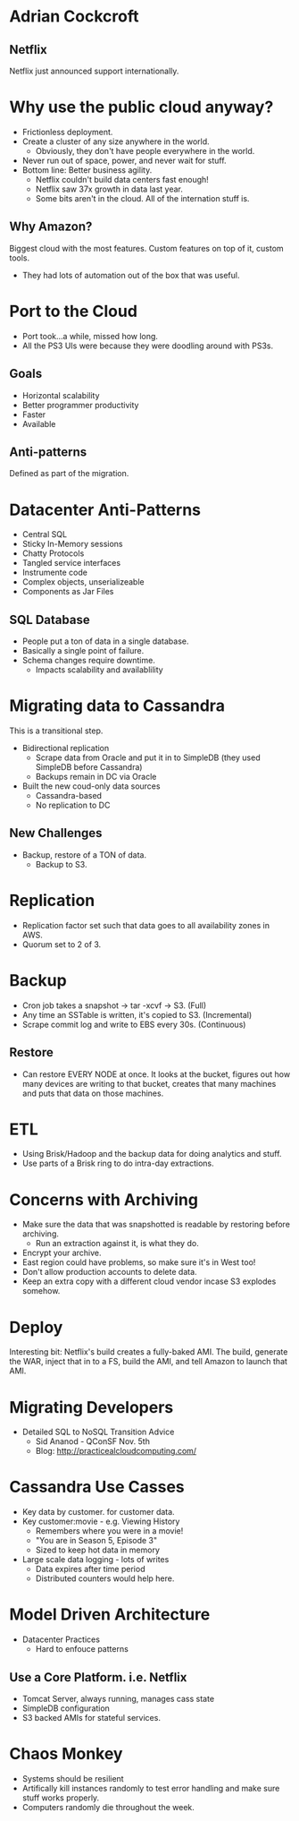 Adrian Cockcroft
==
Netflix
--

Netflix just announced support internationally.

Why use the public cloud anyway?
==

* Frictionless deployment.
* Create a cluster of any size anywhere in the world.
  * Obviously, they don't have people everywhere in the world.
* Never run out of space, power, and never wait for stuff.
* Bottom line: Better business agility.
  * Netflix couldn't build data centers fast enough!
  * Netflix saw 37x growth in data last year.
  * Some bits aren't in the cloud. All of the internation stuff is.

Why Amazon?
--

Biggest cloud with the most features. Custom features on top of it, custom tools.

* They had lots of automation out of the box that was useful.

Port to the Cloud
==

* Port took...a while, missed how long.
* All the PS3 UIs were because they were doodling around with PS3s.

Goals
--

* Horizontal scalability
* Better programmer productivity
* Faster
* Available

Anti-patterns
--

Defined as part of the migration.

Datacenter Anti-Patterns
==

* Central SQL
* Sticky In-Memory sessions
* Chatty Protocols
* Tangled service interfaces
* Instrumente code
* Complex objects, unserializeable
* Components as Jar Files

SQL Database
--

* People put a ton of data in a single database.
* Basically a single point of failure.
* Schema changes require downtime.
  * Impacts scalability and availablility

Migrating data to Cassandra
==

This is a transitional step.

* Bidirectional replication
  * Scrape data from Oracle and put it in to SimpleDB (they used SimpleDB before Cassandra)
  * Backups remain in DC via Oracle
* Built the new coud-only data sources
  * Cassandra-based
  * No replication to DC

New Challenges
--

* Backup, restore of a TON of data.
  * Backup to S3.

Replication
==

* Replication factor set such that data goes to all availability zones in AWS.
* Quorum set to 2 of 3.

Backup
==

* Cron job takes a snapshot -> tar -xcvf -> S3. (Full)
* Any time an SSTable is written, it's copied to S3. (Incremental)
* Scrape commit log and write to EBS every 30s. (Continuous)

Restore
--

* Can restore EVERY NODE at once. It looks at the bucket, figures out how many devices are writing to that bucket, creates that many machines and puts that data on those machines.

ETL
==

* Using Brisk/Hadoop and the backup data for doing analytics and stuff.
* Use parts of a Brisk ring to do intra-day extractions.

Concerns with Archiving
==

* Make sure the data that was snapshotted is readable by restoring before archiving.
  * Run an extraction against it, is what they do.
* Encrypt your archive.
* East region could have problems, so make sure it's in West too!
* Don't allow production accounts to delete data.
* Keep an extra copy with a different cloud vendor incase S3 explodes somehow.

Deploy
==

Interesting bit: Netflix's build creates a fully-baked AMI. The build, generate the WAR, inject that in to a FS, build the AMI, and tell Amazon to launch that AMI.

Migrating Developers
==

* Detailed SQL to NoSQL Transition Advice
  * Sid Ananod - QConSF Nov. 5th
  * Blog: http://practicealcloudcomputing.com/

Cassandra Use Casses
==

* Key data by customer. for customer data.
* Key customer:movie - e.g. Viewing History
  * Remembers where you were in a movie!
  * "You are in Season 5, Episode 3"
  * Sized to keep hot data in memory
* Large scale data logging - lots of writes
  * Data expires after time period
  * Distributed counters would help here.

Model Driven Architecture
==

* Datacenter Practices
  * Hard to enfouce patterns

Use a Core Platform. i.e. Netflix
--

* Tomcat Server, always running, manages cass state
* SimpleDB configuration
* S3 backed AMIs for stateful services.

Chaos Monkey
==

* Systems should be resilient
* Artifically kill instances randomly to test error handling and make sure stuff works properly.
* Computers randomly die throughout the week.

